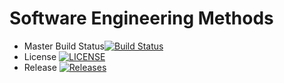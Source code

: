 # Software Engineering Methods

- Master Build Status[![Build Status](https://travis-ci.com/sttteephen/seMethods.svg?branch=master)](https://travis-ci.com/sttteephen/seMethods)
- License [![LICENSE](https://img.shields.io/github/license/sttteephen/seMethods.svg?style=flat-square)](https://github.com/sttteephen/seMethods/blob/master/LICENSE)
- Release [![Releases](https://img.shields.io/github/release/sttteephen/seMethods/all.svg?style=flat-square)](https://github.com/sttteepheb/seMethhods/releases)